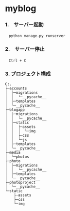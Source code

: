 # myblog

### 1.　サーバー起動
```
　python manage.py runserver
```


### 2.　サーバー停止
```
　Ctrl + C
```

### 3. プロジェクト構成
```
C:.
├─accounts
│  ├─migrations
│  │  └─__pycache__
│  ├─templates
│  └─__pycache__
├─blogapp
│  ├─migrations
│  │  └─__pycache__
│  ├─static
│  │  ├─assets
│  │  │  └─img
│  │  ├─css
│  │  └─js
│  ├─templates
│  └─__pycache__
├─media
│  └─photos
├─photo
│  ├─migrations
│  │  └─__pycache__
│  ├─templates
│  └─__pycache__
├─photoproject
│  └─__pycache__
└─static
    ├─assets
    ├─css
    └─img
```
